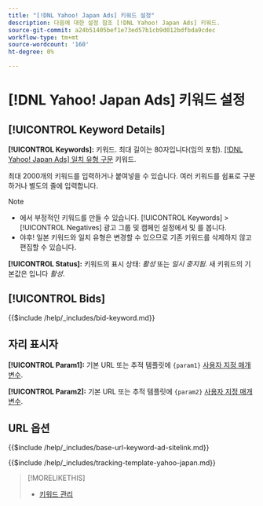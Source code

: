 ```yaml
---
title: "[!DNL Yahoo! Japan Ads] 키워드 설정"
description: 다음에 대한 설정 참조 [!DNL Yahoo! Japan Ads] 키워드.
source-git-commit: a24b51405bef1e73ed57b1cb9d012bdfbda9cdec
workflow-type: tm+mt
source-wordcount: '160'
ht-degree: 0%

---
```


# [!DNL Yahoo! Japan Ads] 키워드 설정

## [!UICONTROL Keyword Details]

**[!UICONTROL Keywords]:** 키워드. 최대 길이는 80자입니다(임의 포함). [[!DNL Yahoo! Japan Ads] 일치 유형 구문](https://ads-help.yahoo.co.jp/yahooads/ss/articledetail?lan=en&amp;aid=27) 키워드.

최대 2000개의 키워드를 입력하거나 붙여넣을 수 있습니다. 여러 키워드를 쉼표로 구분하거나 별도의 줄에 입력합니다.

>[!NOTE]
>
>* 에서 부정적인 키워드를 만들 수 있습니다. [!UICONTROL Keywords] > [!UICONTROL Negatives] 광고 그룹 및 캠페인 설정에서 및 를 봅니다.
>* 야후! 일본 키워드와 일치 유형은 변경할 수 있으므로 기존 키워드를 삭제하지 않고 편집할 수 있습니다.

**[!UICONTROL Status]:** 키워드의 표시 상태: *활성* 또는 *일시 중지됨*. 새 키워드의 기본값은 입니다 *활성*.

## [!UICONTROL Bids]

<!-- **[!UICONTROL Bid]:** -->

{{$include /help/_includes/bid-keyword.md}}

## 자리 표시자

**[!UICONTROL Param1]:** 기본 URL 또는 추적 템플릿에 `{param1}` [사용자 지정 매개 변수](https://ads-help.yahoo-net.jp/s/article/H000044803?language=en_US).

**[!UICONTROL Param2]:** 기본 URL 또는 추적 템플릿에 `{param2}` [사용자 지정 매개 변수](https://ads-help.yahoo-net.jp/s/article/H000044803?language=en_US).

## URL 옵션

<!-- **[!UICONTROL Base URl]:** -->

{{$include /help/_includes/base-url-keyword-ad-sitelink.md}}

<!-- **[!UICONTROL Tracking Template]:** -->

{{$include /help/_includes/tracking-template-yahoo-japan.md}}

>[!MORELIKETHIS]
>
>* [키워드 관리](/help/search-social-commerce/campaign-management/campaigns/keyword-manage.md)
